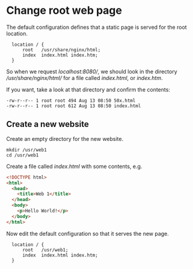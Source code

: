 # Change root web page

The default configuration defines that a static page is served for the root location.

```Nginx
  location / {
      root   /usr/share/nginx/html;
      index  index.html index.htm;
  }
```

So when we request _localhost:8080/_, we should look in the directory _/usr/share/nginx/html/_ for a file called _index.html_, or _index.htm_.

If you want, take a look at that directory and confirm the contents:

```
-rw-r--r-- 1 root root 494 Aug 13 08:50 50x.html
-rw-r--r-- 1 root root 612 Aug 13 08:50 index.html
```

## Create a new website

Create an empty directory for the new website.

```
mkdir /usr/web1
cd /usr/web1
```

Create a file called _index.html_ with some contents, e.g.

```Html
<!DOCTYPE html>
<html>
  <head>
    <title>Web 1</title>
  </head>
  <body>
    <p>Hello World!</p>
  </body>
</html>
```

Now edit the default configuration so that it serves the new page.

```Nginx
  location / {
      root   /usr/web1;
      index  index.html index.htm;
  }
```
